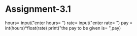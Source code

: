 # Assignment-3.1
hours= input("enter hours= ")
rate= input("enter rate= ")
pay = int(hours)*float(rate)
print("the pay to be given is= ",pay)
